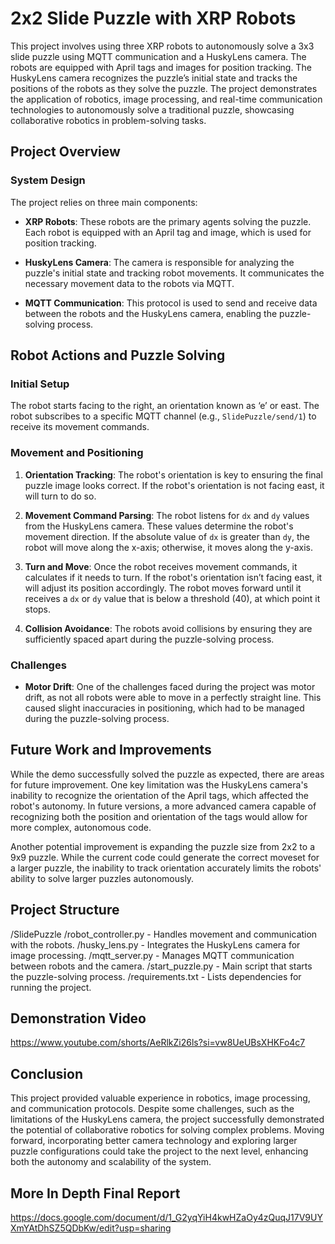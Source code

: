 # 2x2 Slide Puzzle with XRP Robots

This project involves using three XRP robots to autonomously solve a 3x3 slide puzzle using MQTT communication and a HuskyLens camera. The robots are equipped with April tags and images for position tracking. The HuskyLens camera recognizes the puzzle’s initial state and tracks the positions of the robots as they solve the puzzle. The project demonstrates the application of robotics, image processing, and real-time communication technologies to autonomously solve a traditional puzzle, showcasing collaborative robotics in problem-solving tasks.

## Project Overview

### System Design

The project relies on three main components:

- **XRP Robots**: These robots are the primary agents solving the puzzle. Each robot is equipped with an April tag and image, which is used for position tracking.
  
- **HuskyLens Camera**: The camera is responsible for analyzing the puzzle's initial state and tracking robot movements. It communicates the necessary movement data to the robots via MQTT.

- **MQTT Communication**: This protocol is used to send and receive data between the robots and the HuskyLens camera, enabling the puzzle-solving process.

## Robot Actions and Puzzle Solving

### Initial Setup

The robot starts facing to the right, an orientation known as ‘e’ or east. The robot subscribes to a specific MQTT channel (e.g., `SlidePuzzle/send/1`) to receive its movement commands. 

### Movement and Positioning

1. **Orientation Tracking**: The robot's orientation is key to ensuring the final puzzle image looks correct. If the robot's orientation is not facing east, it will turn to do so.

2. **Movement Command Parsing**: The robot listens for `dx` and `dy` values from the HuskyLens camera. These values determine the robot's movement direction. If the absolute value of `dx` is greater than `dy`, the robot will move along the x-axis; otherwise, it moves along the y-axis.

3. **Turn and Move**: Once the robot receives movement commands, it calculates if it needs to turn. If the robot's orientation isn’t facing east, it will adjust its position accordingly. The robot moves forward until it receives a `dx` or `dy` value that is below a threshold (40), at which point it stops.

4. **Collision Avoidance**: The robots avoid collisions by ensuring they are sufficiently spaced apart during the puzzle-solving process.

### Challenges

- **Motor Drift**: One of the challenges faced during the project was motor drift, as not all robots were able to move in a perfectly straight line. This caused slight inaccuracies in positioning, which had to be managed during the puzzle-solving process.

## Future Work and Improvements

While the demo successfully solved the puzzle as expected, there are areas for future improvement. One key limitation was the HuskyLens camera's inability to recognize the orientation of the April tags, which affected the robot's autonomy. In future versions, a more advanced camera capable of recognizing both the position and orientation of the tags would allow for more complex, autonomous code.

Another potential improvement is expanding the puzzle size from 2x2 to a 9x9 puzzle. While the current code could generate the correct moveset for a larger puzzle, the inability to track orientation accurately limits the robots' ability to solve larger puzzles autonomously.

## Project Structure
/SlidePuzzle
/robot_controller.py - Handles movement and communication with the robots.
/husky_lens.py - Integrates the HuskyLens camera for image processing.
/mqtt_server.py - Manages MQTT communication between robots and the camera.
/start_puzzle.py - Main script that starts the puzzle-solving process.
/requirements.txt - Lists dependencies for running the project.

## Demonstration Video
https://www.youtube.com/shorts/AeRlkZi26ls?si=vw8UeUBsXHKFo4c7 

## Conclusion

This project provided valuable experience in robotics, image processing, and communication protocols. Despite some challenges, such as the limitations of the HuskyLens camera, the project successfully demonstrated the potential of collaborative robotics for solving complex problems. Moving forward, incorporating better camera technology and exploring larger puzzle configurations could take the project to the next level, enhancing both the autonomy and scalability of the system.

## More In Depth Final Report
https://docs.google.com/document/d/1_G2yqYiH4kwHZaOy4zQuqJ17V9UYXmYAtDhSZ5QDbKw/edit?usp=sharing 
